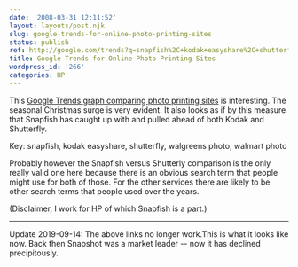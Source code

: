 ```yaml
---
date: '2008-03-31 12:11:52'
layout: layouts/post.njk
slug: google-trends-for-online-photo-printing-sites
status: publish
ref: http://google.com/trends?q=snapfish%2C+kodak+easyshare%2C+shutterfly%2C+walgreens+photo%2C+walmart+photo&ctab=0&geo=all&date=all&sort=0
title: Google Trends for Online Photo Printing Sites
wordpress_id: '266'
categories: HP
---
```


This [Google Trends graph comparing photo printing sites](#) is interesting.  The seasonal Christmas surge is very evident.  It also looks as if by this measure that Snapfish has caught up with and pulled ahead of both Kodak and Shutterfly.

Key: snapfish, kodak easyshare, shutterfly, walgreens photo, walmart photo

Probably however the Snapfish versus Shutterly comparison is the only really valid one here because there is an obvious search term that people might use for both of those. For the other services there are likely to be other search terms that people used over the years.

(Disclaimer, I work for HP of which Snapfish is a part.)

* * *

Update 2019-09-14: The above links no longer work.This is what it looks like now. Back then Snapshot was a market leader -- now it has declined precipitously.

<script type="text/javascript" src="https://ssl.gstatic.com/trends_nrtr/1937_RC01/embed_loader.js"></script> <script type="text/javascript"> trends.embed.renderExploreWidget("TIMESERIES", {"comparisonItem":[{"keyword":"snapfish","geo":"","time":"2004-01-01 2019-09-15"},{"keyword":"kodak easyshare","geo":"","time":"2004-01-01 2019-09-15"},{"keyword":"shutterfly","geo":"","time":"2004-01-01 2019-09-15"},{"keyword":"walgreens photo","geo":"","time":"2004-01-01 2019-09-15"},{"keyword":"walmart photo","geo":"","time":"2004-01-01 2019-09-15"}],"category":0,"property":""}, {"exploreQuery":"date=all&q=snapfish,kodak%20easyshare,shutterfly,walgreens%20photo,walmart%20photo","guestPath":"https://trends.google.com:443/trends/embed/"}); </script>
